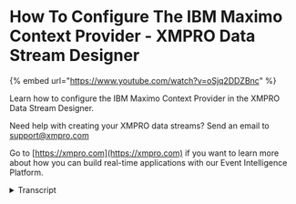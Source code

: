 # How To Configure The IBM Maximo Context Provider - XMPRO Data Stream Designer
{% embed url="https://www.youtube.com/watch?v=oSjq2DDZBnc" %}

Learn how to configure the IBM Maximo Context Provider in the XMPRO Data Stream Designer. 

Need help with creating your XMPRO data streams? Send an email to support@xmpro.com 

Go to [https://xmpro.com](https://xmpro.com) if you want to learn more about how you can build real-time applications with our Event Intelligence Platform.
<details>
<summary>Transcript</summary>but we're going to do here is look at

how to set up and configure the IBM

Maxima context provider what this isin

does is it allows you to read data from

an IBM axle system and provide that

context to the rest of your data stream

what I want to do now is to add this

agent to my canvas so I'm going to go to

the toolbox and search for it you'll

find it under contexts providers to add

this item to your data stream click on

it and drag it to the canvas as soon as

you drop it you will see that a default

name will be given to it to rename this

agent click on the white space and start

typing click somewhere else on the

canvas and click Save to configure this

agent double click on it first make sure

you're using the correct collection if

you'd like to change this just select

another one from the drop-down then you

need to set the polling interval I'm

going to leave it as 10 because this

agent is a context provider it will get

all the data it needs and store it in

memory if the polling interval is set to

10 it means that the cache will be

refreshed every 10 seconds in this

indication section at the URL of the

maximal instance you'd like to connect

to at your username and your password

then select youth indication method I'm

going to leave it as native then select

the maximum object you'd like to get the

context from select one or more

properties that you would like to

include in the output I want to include

asset ID asset numb and description then

you can add any filter criteria that you

would like this is just a statement that

determines which records are led through

given a certain criteria for example I

only want records that have an asset ID

over 500 closely set the maximum number

of records returned for example I want

this to be 10 click apply click Save to

run your data stream click on publish to

view the live title click on live view

select your agent and click Save

and give it a second and you will see

that start coming through as you can see

anything records are returned at a time

to expand this page click on maximize
</details>